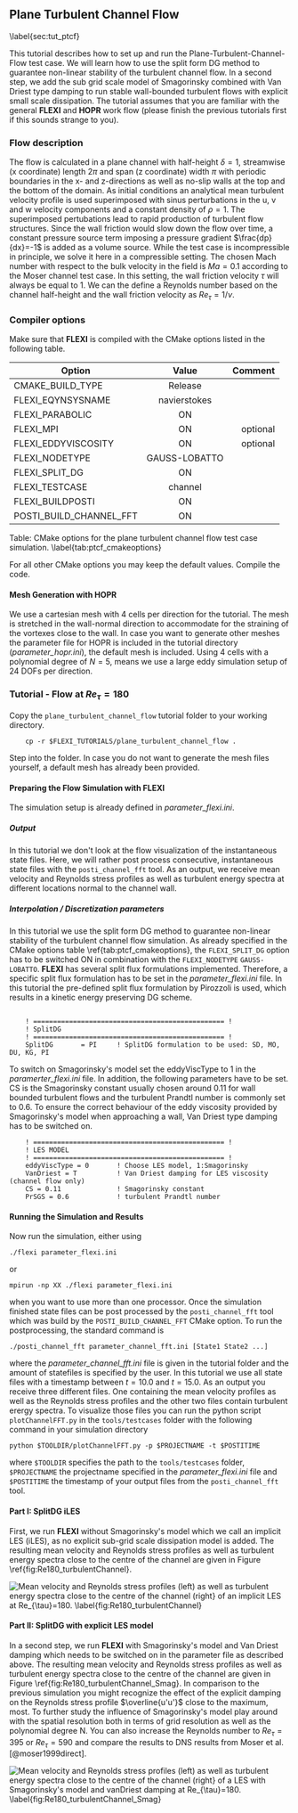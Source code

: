 ## Plane Turbulent Channel Flow
\label{sec:tut_ptcf}

This tutorial describes how to set up and run the Plane-Turbulent-Channel-Flow test case. We will learn how to use the split form DG method to guarantee non-linear stability of the turbulent channel flow. In a second step, we add the sub grid scale model of Smagorinsky combined with Van Driest type damping to run stable wall-bounded turbulent flows with explicit small scale dissipation. The tutorial assumes that you are familiar with the general **FLEXI** and **HOPR** work flow (please finish the previous tutorials first if this sounds strange to you).

### Flow description

The flow is calculated in a plane channel with half-height $\delta=1$, streamwise (x coordinate) length $2\pi$ and span (z coordinate) width $\pi$ with periodic boundaries in the x- and z-directions as well as no-slip walls at the top and the bottom of the domain. As initial conditions an analytical mean turbulent velocity profile is used superimposed with sinus perturbations in the u, v and w velocity components and a constant density of $\rho=1$. The superimposed pertubations lead to rapid production of turbulent flow structures. Since the wall friction would slow down the flow over time, a constant pressure source term imposing a pressure gradient $\frac{dp}{dx}=-1$ is added as a volume source. While the test case is incompressible in principle, we solve it here in a compressible setting. The chosen Mach number with respect to the bulk velocity in the field is $Ma=0.1$ according to the Moser channel test case. In this setting, the wall friction velocity $\tau$ will always be equal to $1$. We can the define a Reynolds number based on the channel half-height and the wall friction velocity as $Re_{\tau}=1/\nu$.

### Compiler options
        
Make sure that **FLEXI** is compiled with the CMake options listed in the following table.


| Option                          | Value              | Comment      |
| ------------------------------- |:-------------:     | ------------:|
| CMAKE_BUILD_TYPE                | Release            |              |
| FLEXI_EQYNSYSNAME               | navierstokes       |              |
| FLEXI_PARABOLIC                 | ON                 |              |
| FLEXI_MPI                       | ON                 |  optional    |
| FLEXI_EDDYVISCOSITY             | ON                 |  optional    |
| FLEXI_NODETYPE                  | GAUSS-LOBATTO      |              |
| FLEXI_SPLIT_DG                  | ON                 |              |
| FLEXI_TESTCASE                  | channel            |              |
| FLEXI_BUILDPOSTI                | ON                 |              |
| POSTI_BUILD_CHANNEL_FFT         | ON                 |              |

Table: CMake options for the plane turbulent channel flow test case simulation. \label{tab:ptcf_cmakeoptions}

For all other CMake options you may keep the default values. Compile the code.

#### Mesh Generation with HOPR

We use a cartesian mesh with 4 cells per direction for the tutorial. The mesh is stretched in the wall-normal direction to accommodate for the straining of the vortexes close to the wall. In case you want to generate other meshes the parameter file for HOPR is included in the tutorial directory (*parameter_hopr.ini*),
the default mesh is included. Using 4 cells with a polynomial degree of $N=5$, means we use a large eddy simulation setup of $24$ DOFs per direction.

### Tutorial - Flow at $Re_{\tau}=180$

Copy the ``plane_turbulent_channel_flow`` tutorial folder to your working directory.

        cp -r $FLEXI_TUTORIALS/plane_turbulent_channel_flow .
        
Step into the folder. In case you do not want to generate the mesh files yourself, a default mesh has already been provided. 

#### Preparing the Flow Simulation with FLEXI

The simulation setup is already defined in *parameter_flexi.ini*.

##### Output 

In this tutorial we don't look at the flow visualization of the instantaneous state files. Here, we will rather post process consecutive, instantaneous state files with the ``posti_channel_fft`` tool. As an output, we receive mean velocity and Reynolds stress profiles as well as turbulent energy spectra at different locations normal to the channel wall.

##### Interpolation / Discretization parameters

In this tutorial we use the split form DG method to guarantee non-linear stability of the turbulent channel flow simulation. As already specified in the CMake options table \ref{tab:ptcf_cmakeoptions}, the ``FLEXI_SPLIT_DG`` option has to be switched ON in combination with the ``FLEXI_NODETYPE`` ``GAUSS-LOBATTO``. **FLEXI** has several split flux formulations implemented. Therefore, a specific split flux formulation has to be set in the *parameter_flexi.ini* file. In this tutorial the pre-defined split flux formulation by Pirozzoli is used, which results in a kinetic energy preserving DG scheme. 

~~~~~~~

    ! ================================================ !
    ! SplitDG
    ! ================================================ !
    SplitDG       = PI     ! SplitDG formulation to be used: SD, MO, DU, KG, PI     

~~~~~~~

To switch on Smagorinsky's model set the eddyViscType to $1$ in the *paramerter_flexi.ini* file. In addition, the following parameters have to be set. CS is the Smagorinsky constant usually chosen around $0.11$ for wall bounded turbulent flows and the turbulent Prandtl number is commonly set to $0.6$. To ensure the correct behaviour of the eddy viscosity provided by Smagorinsky's model when approaching a wall, Van Driest type damping has to be switched on.  

~~~~~~~
    ! ================================================ !
    ! LES MODEL
    ! ================================================ !
    eddyViscType = 0       ! Choose LES model, 1:Smagorinsky
    VanDriest = T          ! Van Driest damping for LES viscosity (channel flow only)
    CS = 0.11              ! Smagorinsky constant
    PrSGS = 0.6            ! turbulent Prandtl number
~~~~~~~

#### Running the Simulation and Results

Now run the simulation, either using

~~~~~~~
./flexi parameter_flexi.ini
~~~~~~~

or

~~~~~~~
mpirun -np XX ./flexi parameter_flexi.ini
~~~~~~~

when you want to use more than one processor.
Once the simulation finished state files can be post processed by the ``posti_channel_fft`` tool which was build by the ``POSTI_BUILD_CHANNEL_FFT`` CMake option. To run the postprocessing, the standard command is 

~~~~~~~
./posti_channel_fft parameter_channel_fft.ini [State1 State2 ...]
~~~~~~~

where the *parameter_channel_fft.ini* file is given in the tutorial folder and the amount of statefiles is specified by the user. In this tutorial we use all state files with a timestamp between $t=10.0$ and $t=15.0$. As an output you receive three different files. One containing the mean velocity profiles as well as the Reynolds stress profiles and the other two files contain turbulent erergy spectra. 
To visualize those files you can run the python script ``plotChannelFFT.py`` in the ``tools/testcases`` folder with the following command in your simulation directory

~~~~~~~
python $TOOLDIR/plotChannelFFT.py -p $PROJECTNAME -t $POSTITIME
~~~~~~~

where ``$TOOLDIR`` specifies the path to the ``tools/testcases`` folder, ``$PROJECTNAME`` the projectname specified in the *parameter_flexi.ini* file and ``$POSTITIME`` the timestamp of your output files from the ``posti_channel_fft`` tool.

#### Part I: SplitDG iLES
First, we run **FLEXI** without Smagorinsky's model which we call an implicit LES (iLES), as no explicit sub-grid scale dissipation model is added. The resulting mean velocity and Reynolds stress profiles as well as turbulent energy spectra close to the centre of the channel are given in Figure \ref{fig:Re180_turbulentChannel}.

![Mean velocity and Reynolds stress profiles (left) as well as turbulent energy spectra close to the centre of the channel (right} of an implicit LES at $Re_{\tau}=180$. \label{fig:Re180_turbulentChannel}](tutorials/10_planeTurbulentChannelFlow/Re180_turbulentChannel.png)

#### Part II: SplitDG with explicit LES model 
In a second step, we run **FLEXI** with Smagorinsky's model and Van Driest damping which needs to be switched on in the parameter file as described above. The resulting mean velocity and Reynolds stress profiles as well as turbulent energy spectra close to the centre of the channel are given in Figure \ref{fig:Re180_turbulentChannel_Smag}. In comparison to the previous simulation you might recognize the effect of the explicit damping on the Reynolds stress profile $\overline{u'u'}$ close to the maximum, most. To further study the influence of Smagorinsky's model play around with the spatial resolution both in terms of grid resolution as well as the polynomial degree N. You can also increase the Reynolds number to $Re_{\tau}=395$ or $Re_{\tau}=590$ and compare the results to DNS results from Moser et al. [@moser1999direct]. 

![Mean velocity and Reynolds stress profiles (left) as well as turbulent energy spectra close to the centre of the channel (right} of a LES with Smagorinsky's model and vanDriest damping at $Re_{\tau}=180$. \label{fig:Re180_turbulentChannel_Smag}](tutorials/10_planeTurbulentChannelFlow/Re180_turbulentChannel_Smag.png)

